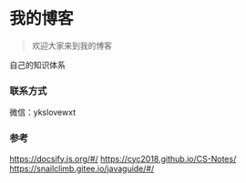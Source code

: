 # 我的博客

> 欢迎大家来到我的博客
>
自己的知识体系



### 联系方式
微信：ykslovewxt

### 参考
https://docsify.js.org/#/
https://cyc2018.github.io/CS-Notes/ 
https://snailclimb.gitee.io/javaguide/#/

